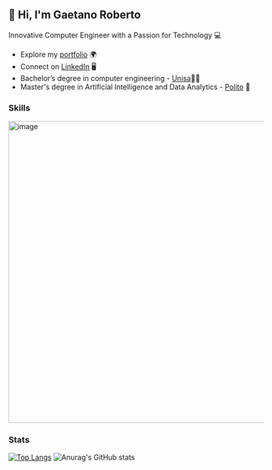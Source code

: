 ##  👋 Hi, I'm Gaetano Roberto
Innovative Computer Engineer with a Passion for Technology 💻

- Explore my [portfolio](https://gaetanoroberto.netlify.app/) 🌍
- Connect on [LinkedIn](https://www.linkedin.com/in/gaetano-roberto-354b65239/) 🖥️
- Bachelor’s degree in computer engineering - [Unisa](https://www.unisa.it/)👨‍🎓
- Master's degree in Artificial Intelligence and Data Analytics - [Polito](https://www.polito.it/) 🤖

### Skills
<img width="595" alt="image" src="https://github.com/user-attachments/assets/22c9433a-f39c-4908-8995-e1d721189d26">

### Stats
[![Top Langs](https://github-readme-stats.vercel.app/api/top-langs/?username=gaetanoroberto&layout=donut-vertical)](https://github.com/gaetanoroberto)
![Anurag's GitHub stats](https://github-readme-stats.vercel.app/api?username=gaetanoroberto&show_icons=true&theme=radical&rank_icon=github&hide=prs,stars)

<!--
<a href="https://github.com/anuraghazra/github-readme-stats">
  <img align="center" src="https://github-readme-stats.vercel.app/api/pin/?username=gaetanoroberto&rank_icon=github" />
</a>
<a href="https://github.com/anuraghazra/convoychat">
  <img align="center" src="https://github-readme-stats.vercel.app/api/pin/?username=anuraghazra&repo=convoychat" />
</a>

-->

<!--
**GaetanoRoberto/GaetanoRoberto** is a ✨ _special_ ✨ repository because its `README.md` (this file) appears on your GitHub profile.

Here are some ideas to get you started:

- 🔭 I’m currently working on ...
- 🌱 I’m currently learning ...
- 👯 I’m looking to collaborate on ...
- 🤔 I’m looking for help with ...
- 💬 Ask me about ...
- 📫 How to reach me: ...
- 😄 Pronouns: ...
- ⚡ Fun fact: ...
-->
